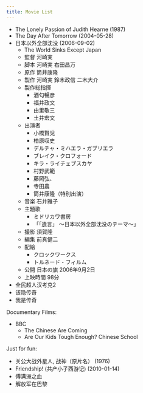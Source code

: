 ```yaml
---
title: Movie List
---
```


- The Lonely Passion of Judith Hearne (1987)
- The Day After Tomorrow (2004-05-28)
- 日本以外全部沈没 (2006-09-02)
  - The World Sinks Except Japan
  - 監督 	河崎実
  - 脚本 	河崎実 右田昌万
  - 原作 	筒井康隆
  - 製作 	河崎実 鈴木政信 二木大介
  - 製作総指揮
    - 酒匂暢彦
    - 福井政文
    - 由里敬三
    - 土井宏文
  - 出演者
    - 小橋賢児
    - 柏原収史
    - デルチャ・ミハエラ・ガブリエラ
    - ブレイク・クロフォード
    - キラ・ライチェブスカヤ
    - 村野武範
    - 藤岡弘、
    - 寺田農
    - 筒井康隆（特別出演）
  - 音楽 	石井雅子
  - 主題歌
    - ミドリカワ書房
    - 「「遺言」 〜日本以外全部沈没のテーマ〜」
  - 撮影 	須賀隆
  - 編集 	前真健二
  - 配給
    - クロックワークス
    - トルネード・フィルム
  - 公開 	日本の旗 2006年9月2日
  - 上映時間 	98分
- 全民超人汉考克2
- 该隐传奇
- 我是传奇

Documentary Films:
- BBC
  - The Chinese Are Coming
  - Are Our Kids Tough Enough? Chinese School

Just for fun:
- 关公大战外星人, 战神（原片名） (1976)
- Friendship!  (共产小子西游记) (2010-01-14)
- 傅满洲之血
- 解放军在巴黎
